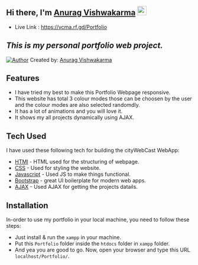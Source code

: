 ## Hi there, I'm [Anurag Vishwakarma](https://vcma.rf.gd/Portfolio/) <img src="https://media.giphy.com/media/hvRJCLFzcasrR4ia7z/giphy.gif" height="25px">


- Live Link : https://vcma.rf.gd/Portfolio

## _This is my personal portfolio web project._

[![Author](https://ashstudy.000webhostapp.com/anurag/Assets/icons/faviconA.ico)](https://vcma.rf.gd/Portfolio) Created by: [Anurag Vishwakarma](https://github.com/vishanurag)



## Features

- I have tried my best to make this Portfolio Webpage responsive.
- This website has total 3 colour modes those can be choosen by the user and the colour modes are also selected randomdly.
- It has a lot of animations and you will love it.
- It shows my all projects dynamically using AJAX.

## Tech Used

I have used these following tech for building the cityWebCast WebApp:

- [HTMl]() - HTML used for the structuring of webpage.
- [CSS]() - Used for styling the website.
- [Javascript]() - Used JS to make things functional.
- [Bootstrap]() - great UI boilerplate for modern web apps.
- [AJAX]() - Used AJAX for getting the projects datails.



## Installation
In-order to use my portfolio in your local machine, you need to follow these steps:

- Just install & run the `xampp` in your machine.
- Put this `Portfolio` folder inside the `htdocs` folder in `xampp` folder.
- And yea you are good to go. Now, open your browser and type this URL `localhost/Portfolio/`.  